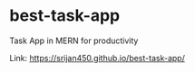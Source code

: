 # best-task-app
Task App in MERN for productivity

Link: https://srijan450.github.io/best-task-app/
